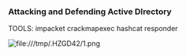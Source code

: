 <h3>Attacking and Defending Active DIrectory</h3>

TOOLS: impacket
crackmapexec
hashcat
responder

![file:///tmp/.HZGD42/1.png](file:///tmp/.HZGD42/1.png)